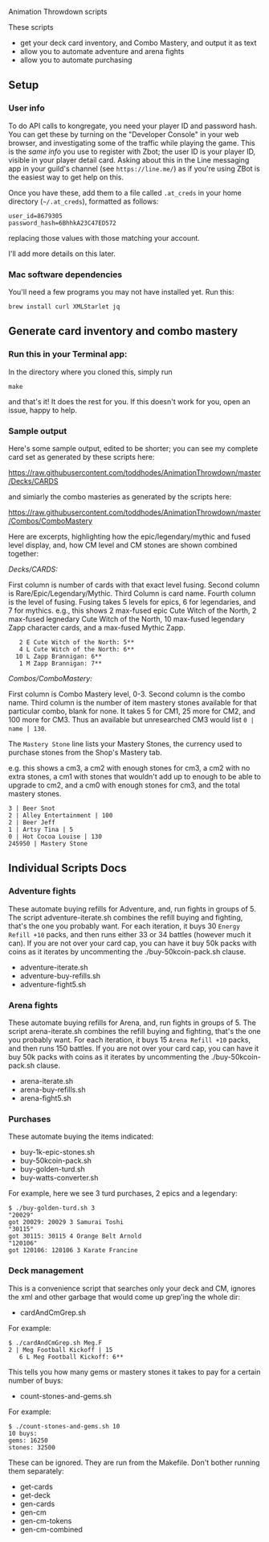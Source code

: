 
Animation Throwdown scripts


These scripts 
- get your deck card inventory, and Combo Mastery, and output it as text
- allow you to automate adventure and arena fights
- allow you to automate purchasing

## Setup

### User info

To do API calls to kongregate, you need your player ID and password hash.  You can get these
by turning on the "Developer Console" in your web browser, and investigating some of the traffic
while playing the game. This is the *same info* you use to register with Zbot; the user ID is your
player ID, visible in your player detail card.  Asking about this in the Line messaging 
app in your guild's channel (see `https://line.me/`) as if you're using ZBot is the easiest way to get help on this.

Once you have these, add them to a file called `.at_creds` in your home directory (`~/.at_creds`),
formatted as follows:

```
user_id=8679305
password_hash=6BhhkA23C47ED572
```

replacing those values with those matching your account.

I'll add more details on this later.


### Mac software dependencies

You'll need a few programs you may not have installed yet.  Run this:

```
brew install curl XMLStarlet jq
```



## Generate card inventory and combo mastery

### Run this in your Terminal app:

In the directory where you cloned this, simply run
```
make
```

and that's it!  It does the rest for you.  If this doesn't work for you, open an issue, happy to help.

### Sample output

Here's some sample output, edited to be shorter; you can see my complete card
set as generated by these scripts here:

https://raw.githubusercontent.com/toddhodes/AnimationThrowdown/master/Decks/CARDS

and simiarly the combo masteries as generated by the scripts here:

https://raw.githubusercontent.com/toddhodes/AnimationThrowdown/master/Combos/ComboMastery

Here are excerpts, highlighting how the epic/legendary/mythic and fused level display, and, 
how CM level and CM stones are shown combined together:

*Decks/CARDS:*

First column is number of cards with that exact level fusing.  Second column is Rare/Epic/Legendary/Mythic.  Third Column is card name.  Fourth column is the level of fusing.  Fusing takes 5 levels for epics, 6 for legendaries, and 7 for mythics.  e.g., this shows 
2 max-fused epic Cute Witch of the North,
2 max-fused legnedary Cute Witch of the North,
10 max-fused legendary Zapp character cards,
and a max-fused Mythic Zapp.

```
   2 E Cute Witch of the North: 5**
   4 L Cute Witch of the North: 6**
  10 L Zapp Brannigan: 6**
   1 M Zapp Brannigan: 7**
```


*Combos/ComboMastery:*

First column is Combo Mastery level, 0-3. Second column is the combo name.  Third column is the number of item mastery stones available for that particular combo, blank for none. It takes 5 for CM1, 25 more for CM2, and 100 more for CM3.  Thus an available but unresearched CM3 would list 
`0 | name | 130`.  

The `Mastery Stone` line lists your Mastery Stones, the currency used to purchase stones from the Shop's Mastery tab.

e.g. this shows a cm3, a cm2 with enough stones for cm3, a cm2 with no extra stones, a cm1 with stones that wouldn't
add up to enough to be able to upgrade to cm2, and a cm0 with enough stones for cm3, and the total mastery stones.


```
3 | Beer Snot
2 | Alley Entertainment | 100
2 | Beer Jeff
1 | Artsy Tina | 5
0 | Hot Cocoa Louise | 130
245950 | Mastery Stone
```


## Individual Scripts Docs

### Adventure fights

These automate buying refills for Adventure, and, run fights in groups of 5. The script
adventure-iterate.sh combines the refill buying and fighting, that's the one you probably want.
For each iteration, it buys 30 `Energy Refill +10` packs, and then runs either 33 or 34 battles (however much it can).
If you are not over your card cap, you can have it buy
50k packs with coins as it iterates by uncommenting the ./buy-50kcoin-pack.sh clause.

- adventure-iterate.sh
- adventure-buy-refills.sh
- adventure-fight5.sh

### Arena fights

These automate buying refills for Arena, and, run fights in groups of 5. The script 
arena-iterate.sh combines the refill buying and fighting, that's the one you probably want.
For each iteration, it buys 15 `Arena Refill +10` packs, and then runs 150 battles.
If you are not over your card cap, you can have it buy
50k packs with coins as it iterates by uncommenting the ./buy-50kcoin-pack.sh clause.

- arena-iterate.sh
- arena-buy-refills.sh
- arena-fight5.sh

### Purchases

These automate buying the items indicated:

- buy-1k-epic-stones.sh
- buy-50kcoin-pack.sh
- buy-golden-turd.sh
- buy-watts-converter.sh

For example, here we see 3 turd purchases, 2 epics and a legendary:
```
$ ./buy-golden-turd.sh 3
"20029"
got 20029: 20029 3 Samurai Toshi
"30115"
got 30115: 30115 4 Orange Belt Arnold
"120106"
got 120106: 120106 3 Karate Francine
```

### Deck management

This is a convenience script that searches only your deck and CM, ignores the xml and other garbage that would come up
grep'ing the whole dir:

- cardAndCmGrep.sh

For example:
```
$ ./cardAndCmGrep.sh Meg.F
2 | Meg Football Kickoff | 15
   6 L Meg Football Kickoff: 6**
```

This tells you how many gems or mastery stones it takes to pay for a certain number of buys:

- count-stones-and-gems.sh

For example:
```
$ ./count-stones-and-gems.sh 10
10 buys:
gems: 16250
stones: 32500
```

These can be ignored.  They are run from the Makefile.  Don't bother running them separately:

-  get-cards
-  get-deck
-  gen-cards
-  gen-cm
-  gen-cm-tokens 
-  gen-cm-combined 

